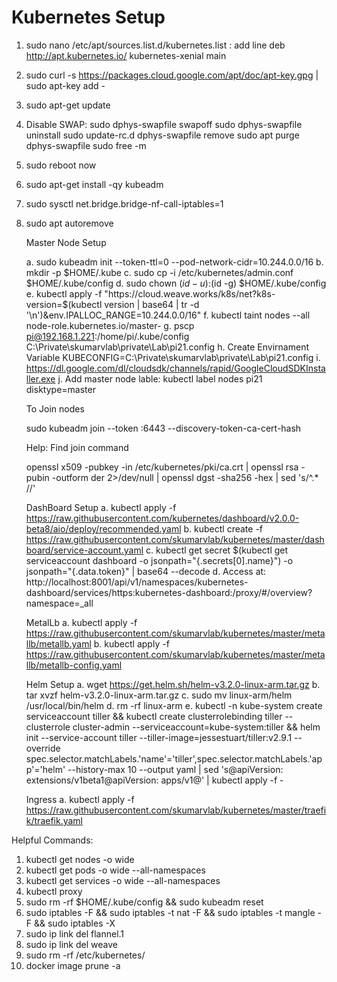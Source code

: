 # Kubernetes Setup

1. sudo nano /etc/apt/sources.list.d/kubernetes.list : add line
	deb http://apt.kubernetes.io/ kubernetes-xenial main
2. sudo curl -s https://packages.cloud.google.com/apt/doc/apt-key.gpg | sudo apt-key add -
3. sudo apt-get update
4. Disable SWAP: 
	sudo dphys-swapfile swapoff
	sudo dphys-swapfile uninstall
	sudo update-rc.d dphys-swapfile remove
	sudo apt purge dphys-swapfile
	sudo free -m
5. sudo reboot now
6. sudo apt-get install -qy kubeadm
7. sudo sysctl net.bridge.bridge-nf-call-iptables=1 
8. sudo apt autoremove

	Master Node Setup

	a. sudo kubeadm init --token-ttl=0 --pod-network-cidr=10.244.0.0/16
	b. mkdir -p $HOME/.kube 
	c. sudo cp -i /etc/kubernetes/admin.conf $HOME/.kube/config 
	d. sudo chown $(id -u):$(id -g) $HOME/.kube/config
	e. kubectl apply -f "https://cloud.weave.works/k8s/net?k8s-version=$(kubectl version | base64 | tr -d '\n')&env.IPALLOC_RANGE=10.244.0.0/16" 
	f. kubectl taint nodes --all node-role.kubernetes.io/master-
	g. pscp pi@192.168.1.221:/home/pi/.kube/config C:\Private\skumarvlab\private\Lab\pi21.config
	h. Create Envirnament Variable KUBECONFIG=C:\Private\skumarvlab\private\Lab\pi21.config
	i. https://dl.google.com/dl/cloudsdk/channels/rapid/GoogleCloudSDKInstaller.exe
	j. Add master node lable: kubectl label nodes pi21 disktype=master

	To Join nodes

	sudo kubeadm join --token <token> <IPAddress>:6443 --discovery-token-ca-cert-hash <Hash>
	
	Help: Find join command
	
	openssl x509 -pubkey -in /etc/kubernetes/pki/ca.crt | openssl rsa -pubin -outform der 2>/dev/null | openssl dgst -sha256 -hex | sed 's/^.* //' 


	DashBoard Setup
	a. kubectl apply -f https://raw.githubusercontent.com/kubernetes/dashboard/v2.0.0-beta8/aio/deploy/recommended.yaml
	b. kubectl create -f https://raw.githubusercontent.com/skumarvlab/kubernetes/master/dashboard/service-account.yaml
	c. kubectl get secret $(kubectl get serviceaccount dashboard -o jsonpath="{.secrets[0].name}") -o jsonpath="{.data.token}" | base64 --decode
	d. Access at: http://localhost:8001/api/v1/namespaces/kubernetes-dashboard/services/https:kubernetes-dashboard:/proxy/#/overview?namespace=_all

	MetalLb
	a. kubectl apply -f  https://raw.githubusercontent.com/skumarvlab/kubernetes/master/metallb/metallb.yaml
	b. kubectl apply -f https://raw.githubusercontent.com/skumarvlab/kubernetes/master/metallb/metallb-config.yaml

	Helm Setup
	a. wget https://get.helm.sh/helm-v3.2.0-linux-arm.tar.gz
	b. tar xvzf helm-v3.2.0-linux-arm.tar.gz
	c. sudo mv linux-arm/helm /usr/local/bin/helm
	d. rm -rf linux-arm
	e. kubectl -n kube-system create serviceaccount tiller && kubectl create clusterrolebinding tiller --clusterrole cluster-admin --serviceaccount=kube-system:tiller && helm init --service-account tiller --tiller-image=jessestuart/tiller:v2.9.1 --override spec.selector.matchLabels.'name'='tiller',spec.selector.matchLabels.'app'='helm' --history-max 10 --output yaml | sed 's@apiVersion: extensions/v1beta1@apiVersion: apps/v1@' | kubectl apply -f -

	Ingress
	a. kubectl apply -f https://raw.githubusercontent.com/skumarvlab/kubernetes/master/traefik/traefik.yaml

Helpful Commands:

1.  kubectl get nodes -o wide
2.  kubectl get pods -o wide --all-namespaces
3.  kubectl get services -o wide --all-namespaces
4.  kubectl proxy 
5.  sudo rm -rf $HOME/.kube/config && sudo kubeadm reset
6.  sudo iptables -F && sudo iptables -t nat -F && sudo iptables -t mangle -F && sudo iptables -X
7.  sudo ip link del flannel.1
8.  sudo ip link del weave
9.  sudo rm -rf /etc/kubernetes/
10. docker image prune -a